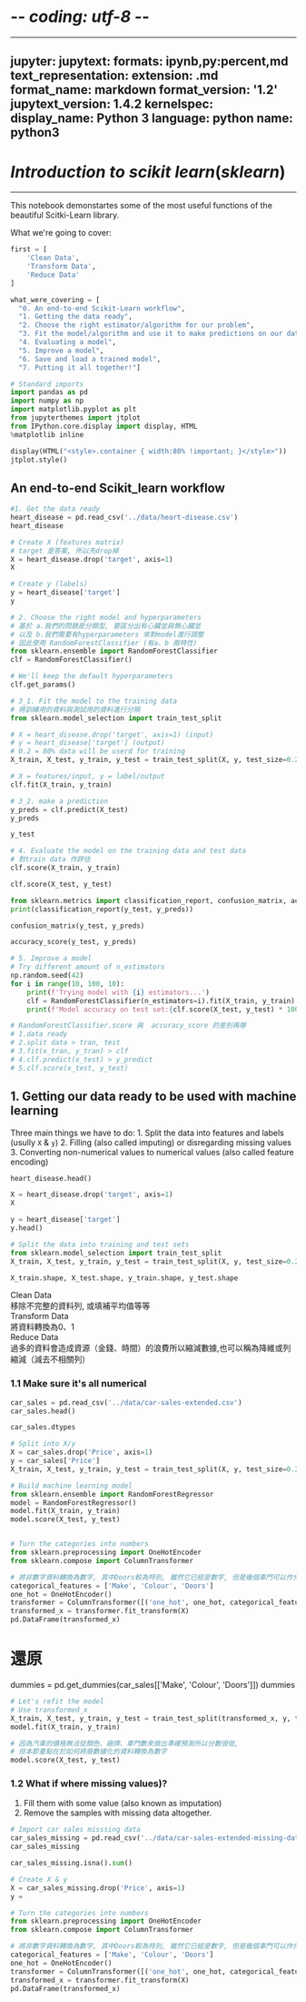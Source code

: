 # -*- coding: utf-8 -*-
---
jupyter:
  jupytext:
    formats: ipynb,py:percent,md
    text_representation:
      extension: .md
      format_name: markdown
      format_version: '1.2'
      jupytext_version: 1.4.2
  kernelspec:
    display_name: Python 3
    language: python
    name: python3
---

# ${Introduction\;to\;scikit\;learn(sklearn)}$
---
This notebook demonstartes some of the most useful functions of the beautiful Scitki-Learn library.  
  
What we're going to cover:
  

```python
first = [
    'Clean Data',
    'Transform Data',
    'Reduce Data'   
]

what_were_covering = [  
  "0. An end-to-end Scikit-Learn workflow",
  "1. Getting the data ready",
  "2. Choose the right estimator/algorithm for our problem",
  "3. Fit the model/algorithm and use it to make predictions on our data",
  "4. Evaluating a model",
  "5. Improve a model",
  "6. Save and load a trained model",
  "7. Putting it all together!"]
```

```python
# Standard imports
import pandas as pd
import numpy as np
import matplotlib.pyplot as plt
from jupyterthemes import jtplot
from IPython.core.display import display, HTML
%matplotlib inline

display(HTML("<style>.container { width:80% !important; }</style>"))
jtplot.style()
```

## An end-to-end Scikit_learn workflow

```python
#1. Get the data ready
heart_disease = pd.read_csv('../data/heart-disease.csv')
heart_disease
```

```python
# Create X (features matrix) 
# target 是答案, 所以先drop掉
X = heart_disease.drop('target', axis=1)
X
```

```python
# Create y (labels)
y = heart_disease['target']
y
```

```python
# 2. Choose the right model and hyperparameters
# 基於 a.我們的問題是分類型, 要區分出有心臟並與無心臟並
# 以及 b.我們需要有hyperparameters 來對model進行調整
# 因此使用 RandomForestClassifier (有a、b 兩特性)
from sklearn.ensemble import RandomForestClassifier
clf = RandomForestClassifier()

# We'll keep the default hyperparameters
clf.get_params()
```

```python
# 3_1. Fit the model to the training data
# 將訓練用的資料與測試用的資料進行分隔
from sklearn.model_selection import train_test_split

# X = heart_disease.drop('target', axis=1) (input)
# y = heart_disease['target'] (output)
# 0.2 = 80% data will be userd for training
X_train, X_test, y_train, y_test = train_test_split(X, y, test_size=0.2) 
```

```python
# X = features/input, y = label/output
clf.fit(X_train, y_train)
```

```python
# 3_2. make a prediction
y_preds = clf.predict(X_test)
y_preds
```

```python
y_test
```

```python
# 4. Evaluate the model on the training data and test data
# 對train data 作評估
clf.score(X_train, y_train)
```

```python
clf.score(X_test, y_test)
```

```python
from sklearn.metrics import classification_report, confusion_matrix, accuracy_score
print(classification_report(y_test, y_preds))
```

```python
confusion_matrix(y_test, y_preds)
```

```python
accuracy_score(y_test, y_preds)
```

```python
# 5. Improve a model
# Try different amount of n_estimators
np.random.seed(42)
for i in range(10, 100, 10):
    print(f'Trying model with {i} estimators...')
    clf = RandomForestClassifier(n_estimators=i).fit(X_train, y_train)
    print(f'Model accuracy on test set:{clf.score(X_test, y_test) * 100:.2f}%')
```

```python
# RandomForestClassifier.score 與  accuracy_score 的差別再哪
# 1.data ready
# 2.split data > tran, test
# 3.fit(x_tran, y_tran) > clf
# 4.clf.predict(x_test) > y_predict
# 5.clf.score(x_test, y_test)
```

## 1. Getting our data ready to be used with machine learning

Three main things we have to do:
    1. Split the data into features and labels (usully `X` & `y`)
    2. Filling (also called imputing) or disregarding missing values
    3. Converting non-numerical values to numerical values (also called feature encoding)

```python
heart_disease.head()
```

```python
X = heart_disease.drop('target', axis=1)
X
```

```python
y = heart_disease['target']
y.head()
```

```python
# Split the data into training and test sets
from sklearn.model_selection import train_test_split
X_train, X_test, y_train, y_test = train_test_split(X, y, test_size=0.2)
```


```python
X_train.shape, X_test.shape, y_train.shape, y_test.shape
```

Clean Data  
移除不完整的資料列, 或填補平均值等等  
Transform Data  
將資料轉換為0、1  
Reduce Data  
過多的資料會造成資源（金錢、時間）的浪費所以縮減數據,也可以稱為降維或列縮減（減去不相關列）  





### 1.1 Make sure it's all numerical

```python
car_sales = pd.read_csv('../data/car-sales-extended.csv')
car_sales.head()
```

```python
car_sales.dtypes
```

```python
# Split into X/y
X = car_sales.drop('Price', axis=1)
y = car_sales['Price']
X_train, X_test, y_train, y_test = train_test_split(X, y, test_size=0.2)
```

```python
# Build machine learning model
from sklearn.ensemble import RandomForestRegressor
model = RandomForestRegressor()
model.fit(X_train, y_train)
model.score(X_test, y_test)
```

```python

# Turn the categories into numbers
from sklearn.preprocessing import OneHotEncoder
from sklearn.compose import ColumnTransformer

# 將非數字資料轉換為數字, 其中Doors較為特別, 雖然它已經是數字, 但是幾個車門可以作分類, 因此也加入分類
categorical_features = ['Make', 'Colour', 'Doors']
one_hot = OneHotEncoder()
transformer = ColumnTransformer([('one_hot', one_hot, categorical_features)], remainder='passthrough')
transformed_x = transformer.fit_transform(X)
pd.DataFrame(transformed_x)
```


<!-- #raw -->
# 還原
dummies = pd.get_dummies(car_sales[['Make', 'Colour', 'Doors']])
dummies
<!-- #endraw -->

```python
# Let's refit the model
# Use transformed_x
X_train, X_test, y_train, y_test = train_test_split(transformed_x, y, test_size=0.2)
model.fit(X_train, y_train)
```

```python
# 因為汽車的價格無法從顏色、廠牌、車門數來做出準確預測所以分數很低, 
# 但本節重點在於如何將廢數據化的資料轉換為數字
model.score(X_test, y_test)
```

### 1.2 What if where missing values)?
1. Fill them with some value (also known as imputation)
2. Remove the samples with missing data altogether.


```python
# Import car sales misssing data
car_sales_missing = pd.read_csv('../data/car-sales-extended-missing-data.csv')
car_sales_missing
```

```python
car_sales_missing.isna().sum()
```

```python
# Create X & y
X = car_sales_missing.drop('Price', axis=1)
y =
```

```python
# Turn the categories into numbers
from sklearn.preprocessing import OneHotEncoder
from sklearn.compose import ColumnTransformer

# 將非數字資料轉換為數字, 其中Doors較為特別, 雖然它已經是數字, 但是幾個車門可以作分類, 因此也加入分類
categorical_features = ['Make', 'Colour', 'Doors']
one_hot = OneHotEncoder()
transformer = ColumnTransformer([('one_hot', one_hot, categorical_features)], remainder='passthrough')
transformed_x = transformer.fit_transform(X)
pd.DataFrame(transformed_x)
```
